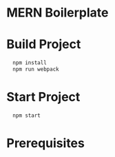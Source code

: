 # MERN Boilerplate


# Build Project

```javascript
  npm install
  npm run webpack
```

# Start Project

```javascript
  npm start
```

# Prerequisites
